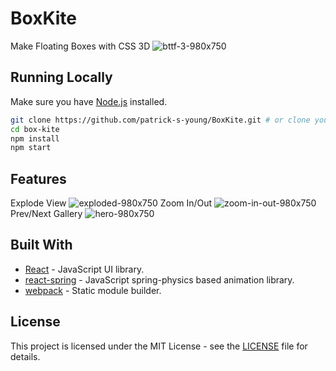 # BoxKite
Make Floating Boxes with CSS 3D
![bttf-3-980x750](https://user-images.githubusercontent.com/42591798/69761255-b4016180-111b-11ea-867f-f140920f82fc.gif)

## Running Locally

Make sure you have [Node.js](http://nodejs.org/) installed.

```sh
git clone https://github.com/patrick-s-young/BoxKite.git # or clone your own fork
cd box-kite
npm install
npm start
```
## Features

Explode View 
![exploded-980x750](https://user-images.githubusercontent.com/42591798/69767334-9ab6e000-1130-11ea-86c0-f6bc571fb874.gif)
Zoom In/Out 
![zoom-in-out-980x750](https://user-images.githubusercontent.com/42591798/69767780-af947300-1132-11ea-85b2-d646a958705d.gif)
Prev/Next Gallery
![hero-980x750](https://user-images.githubusercontent.com/42591798/69759814-d2655e00-1117-11ea-8002-b7892865d2a7.gif)

## Built With

* [React](https://react-cn.github.io/react/downloads.html) - JavaScript UI library.
* [react-spring](https://www.react-spring.io/) - JavaScript spring-physics based animation library.
* [webpack](https://webpack.js.org/) - Static module builder.

## License

This project is licensed under the MIT License - see the [LICENSE](LICENSE) file for details.
